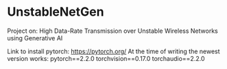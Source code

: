 # UnstableNetGen
Project on: High Data-Rate Transmission over Unstable Wireless Networks using Generative AI

Link to install pytorch:
https://pytorch.org/
At the time of writing the newest version works:
pytorch==2.2.0 torchvision==0.17.0 torchaudio==2.2.0
